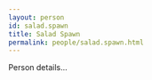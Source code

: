 ```yaml
---
layout: person
id: salad.spawn
title: Salad Spawn
permalink: people/salad.spawn.html
---
```


Person details...